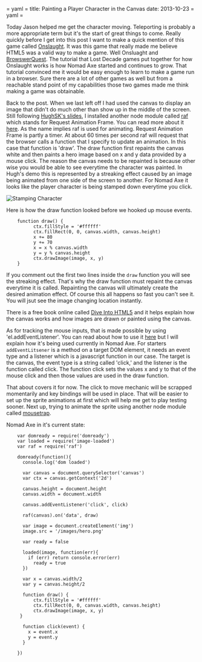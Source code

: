 = yaml =
title: Painting a Player Character in the Canvas
date: 2013-10-23
= yaml =

Today Jason helped me get the character moving. Teleporting is probably a more appropriate term but it's the start of great things to come. Really quickly before I get into this post I want to make a quick mention of this game called [Onslaught](http://arcade.lostdecadegames.com/onslaught_arena/). It was this game that really made me believe HTML5 was a valid way to make a game. Well Onsluaght and [BrowswerQuest](http://browserquest.mozilla.org). The tutorial that Lost Decade games put together for how Onslaught works is how Nomad Axe started and continues to grow.  That tutorial convinced me it would be easy enough to learn to make a game run in a browser. Sure there are a lot of other games as well but from a reachable stand point of my capabilities those two games made me think making a game was obtainable.

Back to the post. When we last left off I had used the canvas to display an image that didn't do much other than show up in the middle of the screen. Still following [HughSK's slides](http://hughsk.github.io/campjs-talk/), I installed another node module called [raf](https://npmjs.org/package/raf) which stands for Request Animation Frame. You can read more about it [here](https://developer.mozilla.org/en-US/docs/Web/API/window.requestAnimationFrame). As the name implies raf is used for animating. Request Animation Frame is partly a timer. At about 60 times per second raf will request that the browser calls a function that I specify to update an animation. In this case that function is 'draw'. The draw function first repaints the canvas white and then paints a hero image based on x and y data provided by a mouse click. The reason the canvas needs to be repainted is because other wise you would be able to see everytime the character was painted. In Hugh's demo this is represented by a streaking effect caused by an image being animated from one side of the screen to another. For Nomad Axe it looks like the player character is being stamped down everytime you click.

![Stamping Character](/images/posts/024-stamping-character.png)

Here is how the draw function looked before we hooked up mouse events.

		function draw() {
		      ctx.fillStyle = '#ffffff'
		      ctx.fillRect(0, 0, canvas.width, canvas.height)
		      x += 80
		      y += 70
		      x = x % canvas.width
		      y = y % canvas.height
		      ctx.drawImage(image, x, y)
		}

If you comment out the first two lines inside the `draw` function you will see the streaking effect. That's why the draw function must repaint the canvas everytime it is called. Repainting the canvas  will ultimately create the desired animation effect. Of course this all happens so fast you can't see it. You will jsut see the image changing location instantly.

There is a free book online called [Dive Into HTML5](http://diveintohtml5.info/canvas.html) and it helps explain how the canvas works and how images are drawn or painted using the canvas.

As for tracking the mouse inputs, that is made possible by using 'el.addEventListener'. You can read about how to use it [here](https://developer.mozilla.org/en-US/docs/Web/API/EventTarget.addEventListener) but I will explain how it's being used currently in Nomad Axe. For starters `addEventLitsener` is a method on a target DOM element, it needs an event type and a listener which is a javascript function in our case. The target is the canvas, the event type is a string called 'click,' and the listener is the function called click. The function click sets the values x and y to that of the mouse click and then those values are used in the draw function.

That about covers it for now. The click to move mechanic will be scrapped momentarily and key bindings will be used in place. That will be easier to set up the sprite animations at first which will help me get to play testing sooner. Next up, trying to animate the sprite using another node module called [mousetrap](https://npmjs.org/package/mousetrap).

Nomad Axe in it's current state:

		var domready = require('domready')
		var loaded = require('image-loaded')
		var raf = require('raf')

		domready(function(){
		  console.log('dom loaded')

		  var canvas = document.querySelector('canvas')
		  var ctx = canvas.getContext('2d')

		  canvas.height = document.height
		  canvas.width = document.width

		  canvas.addEventListener('click', click)

		  raf(canvas).on('data', draw)

		  var image = document.createElement('img')
		  image.src = '/images/hero.png'

		  var ready = false

		  loaded(image, function(err){
		  	if (err) return console.error(err)
		      ready = true
		  })

		  var x = canvas.width/2
		  var y = canvas.height/2

		  function draw() {
		      ctx.fillStyle = '#ffffff'
		      ctx.fillRect(0, 0, canvas.width, canvas.height)
		      ctx.drawImage(image, x, y)
		 }

		  function click(event) {
		    x = event.x
		    y = event.y
		  }

		})

